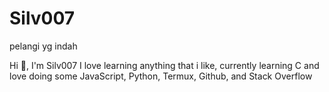 # Silv007
pelangi yg indah

Hi 👋, I'm Silv007
I love learning anything that i like,
currently learning C and love doing 
some JavaScript, Python, Termux, Github,
and Stack Overflow
